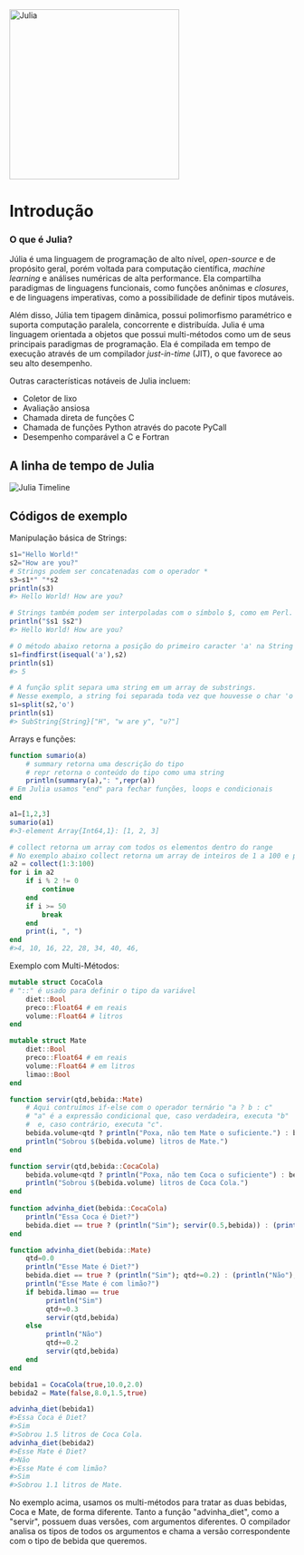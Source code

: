 
<img src="https://julialang.org/assets/infra/logo.svg" alt="Julia" width="300" height="300" />

# Introdução
### O que é Julia?  
Júlia é uma linguagem de programação de alto nível, _open-source_ e de propósito geral, porém voltada para computação científica, _machine learning_ e análises numéricas de alta performance. Ela compartilha paradigmas de linguagens funcionais, como funções anônimas e _closures_, e de linguagens imperativas, como a possibilidade de definir tipos mutáveis. 

Além disso, Júlia tem tipagem dinâmica, possui polimorfismo paramétrico e suporta computação paralela, concorrente e distribuída. 
Julia é uma linguagem orientada a objetos que possui multi-métodos como um de seus principais paradigmas de programação. Ela é compilada em tempo de execução através de um compilador _just-in-time_ (JIT), o que favorece ao seu alto desempenho.

Outras características notáveis de Julia incluem:
* Coletor de lixo
* Avaliação ansiosa
* Chamada direta de funções C 
* Chamada de funções Python através do pacote PyCall
* Desempenho comparável a C e Fortran

## A linha de tempo de Julia

<img src="https://i.imgur.com/ZUPOy3D.png" alt= "Julia Timeline" align="middle">

## Códigos de exemplo
Manipulação básica de Strings:
```julia
s1="Hello World!"
s2="How are you?"
# Strings podem ser concatenadas com o operador *
s3=s1*" "*s2
println(s3)
#> Hello World! How are you?

# Strings também podem ser interpoladas com o símbolo $, como em Perl.
println("$s1 $s2")
#> Hello World! How are you?

# O método abaixo retorna a posição do primeiro caracter 'a' na String s2
s1=findfirst(isequal('a'),s2)
println(s1)
#> 5

# A função split separa uma string em um array de substrings.
# Nesse exemplo, a string foi separada toda vez que houvesse o char 'o'. 
s1=split(s2,'o')
println(s1)
#> SubString{String}["H", "w are y", "u?"]
```

Arrays e funções:
```julia
function sumario(a)
    # summary retorna uma descrição do tipo
    # repr retorna o conteúdo do tipo como uma string
    println(summary(a),": ",repr(a))
# Em Julia usamos "end" para fechar funções, loops e condicionais
end

a1=[1,2,3]
sumario(a1)
#>3-element Array{Int64,1}: [1, 2, 3]

# collect retorna um array com todos os elementos dentro do range
# No exemplo abaixo collect retorna um array de inteiros de 1 a 100 e passo 3.
a2 = collect(1:3:100)
for i in a2
    if i % 2 != 0
        continue
    end
    if i >= 50
        break
    end
    print(i, ", ")
end
#>4, 10, 16, 22, 28, 34, 40, 46,
```
Exemplo com Multi-Métodos:
```julia
mutable struct CocaCola
# "::" é usado para definir o tipo da variável
    diet::Bool
    preco::Float64 # em reais
    volume::Float64 # litros
end

mutable struct Mate
    diet::Bool
    preco::Float64 # em reais
    volume::Float64 # em litros
    limao::Bool
end

function servir(qtd,bebida::Mate)
    # Aqui contruímos if-else com o operador ternário "a ? b : c"
    # "a" é a expressão condicional que, caso verdadeira, executa "b"
    #  e, caso contrário, executa "c".
    bebida.volume<qtd ? println("Poxa, não tem Mate o suficiente.") : bebida.volume-=qtd
    println("Sobrou $(bebida.volume) litros de Mate.")
end

function servir(qtd,bebida::CocaCola)
    bebida.volume<qtd ? println("Poxa, não tem Coca o suficiente") : bebida.volume-=qtd
    println("Sobrou $(bebida.volume) litros de Coca Cola.")
end
    
function advinha_diet(bebida::CocaCola)
    println("Essa Coca é Diet?")
    bebida.diet == true ? (println("Sim"); servir(0.5,bebida)) : (println("Não"); servir(0.3,bebida))
end

function advinha_diet(bebida::Mate)
    qtd=0.0
    println("Esse Mate é Diet?")
    bebida.diet == true ? (println("Sim"); qtd+=0.2) : (println("Não"); qtd+=0.1)
    println("Esse Mate é com limão?")
    if bebida.limao == true
         println("Sim")
         qtd+=0.3
         servir(qtd,bebida)
    else
         println("Não")
         qtd+=0.2
         servir(qtd,bebida)
    end
end

bebida1 = CocaCola(true,10.0,2.0)
bebida2 = Mate(false,8.0,1.5,true)

advinha_diet(bebida1)
#>Essa Coca é Diet?
#>Sim
#>Sobrou 1.5 litros de Coca Cola.
advinha_diet(bebida2)
#>Esse Mate é Diet?
#>Não
#>Esse Mate é com limão?
#>Sim
#>Sobrou 1.1 litros de Mate.
```
No exemplo acima, usamos os multi-métodos para tratar as duas bebidas, Coca e Mate, de forma diferente. Tanto a função "advinha_diet", como a "servir", possuem duas versões, com argumentos diferentes. O compilador analisa os tipos de todos os argumentos e chama a versão correspondente com o tipo de bebida que queremos.

